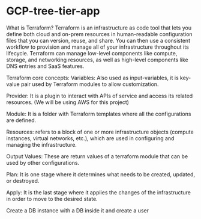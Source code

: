 # GCP-tree-tier-app



What is Terraform?
Terraform is an infrastructure as code tool that lets you define both cloud and on-prem resources in human-readable configuration files that you can version, reuse, and share. You can then use a consistent workflow to provision and manage all of your infrastructure throughout its lifecycle. Terraform can manage low-level components like compute, storage, and networking resources, as well as high-level components like DNS entries and SaaS features.

Terraform core concepts:
Variables: Also used as input-variables, it is key-value pair used by Terraform modules to allow customization.

Provider: It is a plugin to interact with APIs of service and access its related resources. (We will be using AWS for this project)

Module: It is a folder with Terraform templates where all the configurations are defined.

Resources: refers to a block of one or more infrastructure objects (compute instances, virtual networks, etc.), which are used in configuring and managing the infrastructure.

Output Values: These are return values of a terraform module that can be used by other configurations.

Plan: It is one stage where it determines what needs to be created, updated, or destroyed.

Apply: It is the last stage where it applies the changes of the infrastructure in order to move to the desired state.


Create a DB instance with a DB inside it and create a user
